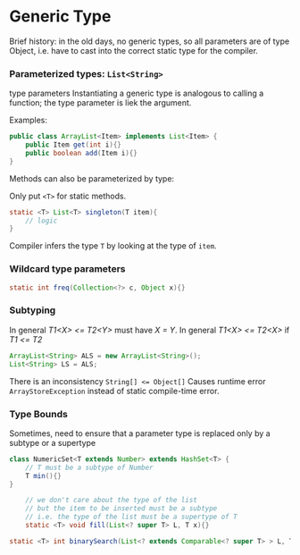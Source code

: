 # Generic Type

Brief history: in the old days, no generic types, so all parameters are of type Object, i.e. have to cast into the correct static type for the compiler.

### Parameterized types: ```List<String>```
type parameters
Instantiating a generic type is analogous to calling a function; the type parameter is liek the argument.

Examples:
```java
public class ArrayList<Item> implements List<Item> {
    public Item get(int i){}
    public boolean add(Item i){}
}
```

Methods can also be parameterized by type:

Only put ```<T>``` for static methods.
```java
static <T> List<T> singleton(T item){
    // logic
}
```
Compiler infers the type ```T``` by looking at the type of ```item```.

### Wildcard type parameters
```java
static int freq(Collection<?> c, Object x){}
```

### Subtyping
In general *T1\<X> <= T2\<Y>* must have *X = Y*.
In general *T1\<X> <= T2\<X>* if *T1 <= T2*
```java
ArrayList<String> ALS = new ArrayList<String>();
List<String> LS = ALS;
```

There is an inconsistency
```String[] <= Object[]```
Causes runtime error ```ArrayStoreException``` instead of static compile-time error.

### Type Bounds
Sometimes, need to ensure that a parameter type is replaced only by a subtype or a supertype

```java
class NumericSet<T extends Number> extends HashSet<T> {
    // T must be a subtype of Number
    T min(){}
}
```

```java
    // we don't care about the type of the list
    // but the item to be inserted must be a subtype
    // i.e. the type of the list must be a supertype of T
    static <T> void fill(List<? super T> L, T x){}
```

```java
static <T> int binarySearch(List<? extends Comparable<? super T> > L, T Key)
```








